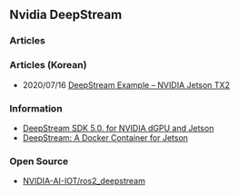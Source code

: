 ## Nvidia DeepStream


### Articles


### Articles (Korean)
- 2020/07/16 [DeepStream Example – NVIDIA Jetson TX2](https://voidint.com/2020/07/16/nvidia-jetson-tx2-deepstream-example/)


### Information
- [DeepStream SDK 5.0. for NVIDIA dGPU and Jetson](https://docs.nvidia.com/metropolis/deepstream/DeepStream_5.0_Release_Notes.pdf)
- [DeepStream: A Docker Container for Jetson](https://docs.nvidia.com/metropolis/deepstream/dev-guide/text/DS_docker_containers.html#a-docker-container-for-jetson)


### Open Source
- [NVIDIA-AI-IOT/ros2_deepstream](https://github.com/NVIDIA-AI-IOT/ros2_deepstream)

